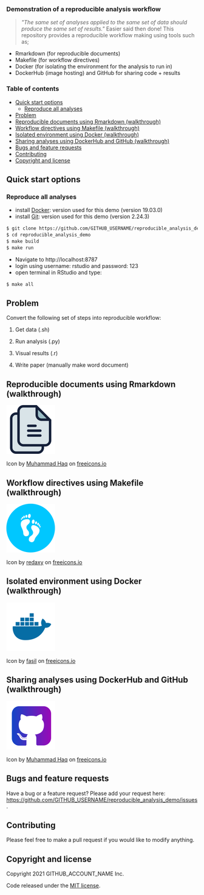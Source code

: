 ### Demonstration of a reproducible analysis workflow

> *"The same set of analyses applied to the same set of data should produce the same set of results."* Easier said then done!
> This repository provides a reproducible workflow making using tools such as;
 -  Rmarkdown (for reproducible documents)
 -  Makefile (for workflow directives)
 -  Docker (for isolating the environment for the analysis to run in)
 -  DockerHub (image hosting) and GitHub for sharing code + results

### Table of contents

- [Quick start options](#quick-start-options)
  - [Reproduce all analyses](#reproduce-all-analyses)
- [Problem](#problem)
- [Reproducible documents using Rmarkdown (walkthrough)](#reproducible-documents-using-rmarkdown-walkthrough)
- [Workflow directives using Makefile (walkthrough)](#workflow-directives-using-makefile-walkthrough)
- [Isolated environment using Docker (walkthrough)](#isolated-environment-using-docker-walkthrough)
- [Sharing analyses using DockerHub and GitHub (walkthrough)](#sharing-analyses-using-dockerhub-and-github-walkthrough)
- [Bugs and feature requests](#bugs-and-feature-requests)
- [Contributing](#contributing)
- [Copyright and license](#copyright-and-license)

## Quick start options

### Reproduce all analyses
- install [Docker](https://docs.docker.com/get-docker/): version used for this demo (version 19.03.0)
- install [Git](https://git-scm.com/book/en/v2/Getting-Started-Installing-Git): version used for this demo (version 2.24.3)

```bash
$ git clone https://github.com/GITHUB_USERNAME/reproducible_analysis_demo.git
$ cd reproducible_analysis_demo
$ make build
$ make run
```
- Navigate to http://localhost:8787
- login using username: rstudio and password: 123
- open terminal in RStudio and type:

```bash
$ make all
```

## Problem

Convert the following set of steps into reproducible workflow:
1. Get data (.sh)

2. Run analysis (.py)

3. Visual results (.r)

4. Write paper (manually make word document)

## Reproducible documents using Rmarkdown (walkthrough)

[![Rmarkdown](pics/rmarkdown.png)](https://youtu.be/uyE6eFUYdwg)

Icon by <a href="https://freeicons.io/profile/823">Muhammad Haq</a> on <a href="https://freeicons.io">freeicons.io</a>
    

## Workflow directives using Makefile (walkthrough)

[![Makefile](pics/makefile.png)](https://youtu.be/YqYAFJGccPk)

Icon by <a href="https://freeicons.io/profile/6156">redaxy</a> on <a href="https://freeicons.io">freeicons.io</a>
    

## Isolated environment using Docker (walkthrough)

[![Docker](pics/docker.png)](https://youtu.be/WF7JC7wSKAU)

Icon by <a href="https://freeicons.io/profile/722">fasil</a> on <a href="https://freeicons.io">freeicons.io</a>
    

## Sharing analyses using DockerHub and GitHub (walkthrough)

[![GitHub](pics/github.png)](https://youtu.be/6XOErd3zs3E)

Icon by <a href="https://freeicons.io/profile/823">Muhammad Haq</a> on <a href="https://freeicons.io">freeicons.io</a>
    
    

## Bugs and feature requests

Have a bug or a feature request? Please add your request here: https://github.com/GITHUB_USERNAME/reproducible_analysis_demo/issues.

## Contributing

Please feel free to make a pull request if you would like to modify anything.

## Copyright and license

Copyright 2021 GITHUB_ACCOUNT_NAME Inc.

Code released under the [MIT license](https://github.com/hchan16/reproducible_analysis_demo/blob/main/LICENSE).

